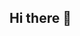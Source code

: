 ## Hi there 👋

<!--
**AmarMaster/AmarMaster** is a ✨ _special_ ✨ repository because its `README.md` (this file) appears on your GitHub profile.

Here are some ideas to get you started:

- 🔭 I’m currently working on finding a job lmao
- 🌱 I’m currently learning frontend web development.
- 👯 I’m looking to collaborate on AI and ML pipelines and projects.
- 💬 Ask me about my interests.
- 📫 How to reach me: amar.master.work@gmail.com
- 😄 Pronouns: he/him
- 🥊 Fun fact: I also box...
-->
